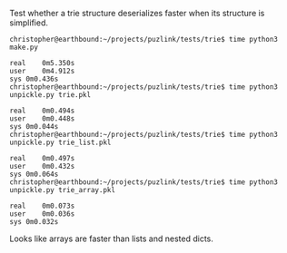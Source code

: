 Test whether a trie structure deserializes faster when its structure is simplified.


	christopher@earthbound:~/projects/puzlink/tests/trie$ time python3 make.py

	real	0m5.350s
	user	0m4.912s
	sys	0m0.436s
	christopher@earthbound:~/projects/puzlink/tests/trie$ time python3 unpickle.py trie.pkl

	real	0m0.494s
	user	0m0.448s
	sys	0m0.044s
	christopher@earthbound:~/projects/puzlink/tests/trie$ time python3 unpickle.py trie_list.pkl

	real	0m0.497s
	user	0m0.432s
	sys	0m0.064s
	christopher@earthbound:~/projects/puzlink/tests/trie$ time python3 unpickle.py trie_array.pkl

	real	0m0.073s
	user	0m0.036s
	sys	0m0.032s

Looks like arrays are faster than lists and nested dicts.
